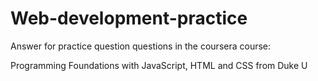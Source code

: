 # Web-development-practice

Answer for practice question questions in the coursera course: 

Programming Foundations with JavaScript, HTML and CSS from Duke U
